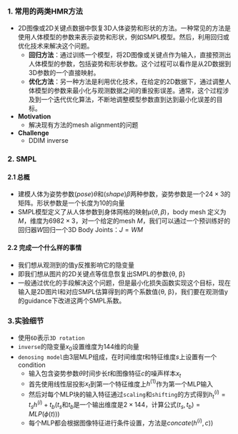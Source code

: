 ### 1. 常用的两类HMR方法 
- 2D图像或2D关键点数据中恢复3D人体姿势和形状的方法。一种常见的方法是使用人体模型的参数来表示姿势和形状，例如SMPL模型。然后，利用回归或优化技术来解决这个问题。
   - **回归方法**：通过训练一个模型，将2D图像或关键点作为输入，直接预测出人体模型的参数，包括姿势和形状参数。这个过程可以看作是从2D数据到3D参数的一个直接映射。
   - **优化方法**：另一种方法是利用优化技术，在给定的2D数据下，通过调整人体模型的参数来最小化与观测数据之间的重投影误差。通常，这个过程涉及到一个迭代优化算法，不断地调整模型参数直到达到最小化误差的目标。
- **Motivation**
   - 解决现有方法的mesh alignment的问题
- **Challenge**
   - DDIM inverse 
### 2. SMPL
#### 2.1 总概

- 建模人体为姿势参数$(pose) θ$和$(shape) β$两种参数，姿势参数是一个$24\times3$的矩阵。形状参数是一个长度为$10$的向量
- SMPL模型定义了从人体参数到身体网格的映射$\mu (θ, β)$，body mesh 定义为$M$，维度为$6982\times3$，对一个给定的mesh $M$，我们可以通过一个预训练好的回归器$W$回归一个3D Body Joints：$J=WM$
#### 2.2 完成一个什么样的事情

- 我们想从观测到的值y反推影响它的隐变量
- 即我们想从图片的2D关键点等信息恢复出SMPL的参数{θ, β}
- 一般通过优化的手段解决这个问题，但是最小化损失函数实现这个目标，现在输入是2D图片I和对应SMPL估算得到的两个系数值{θ, β}，我们要在观测值y的guidance下改进这两个SMPL系数。
### 3.实验细节

- 使用`6D`表示`3D rotation`
- `inverse`的隐变量$x_0$设置维度为144维的向量
- `denosing model`由3层MLP组成，在时间维度$t$和特征维度$s$上设置有一个condition
   - 输入包含姿势参数$θ$时间步长$t$和图像特征$c$的噪声样本$x_t$
   - 首先使用线性层投影$x_t$到第一个特征维度上$h^{(1)}$作为第一个MLP输入
   - 然后对每个MLP块的输入特征通过`scaling`和`shifting`的方式得到$h^{(i)}_{t}=t_sh^{(i)}+t_b$($t_s$和$t_b$是一个输出维度是$2\times144$，计算公式$(t_s,t_b)=MLP(\phi(t))$) 
   - 每个MLP都会根据图像特征进行条件设置，方法是$concate(h^{(i)}, c))$


